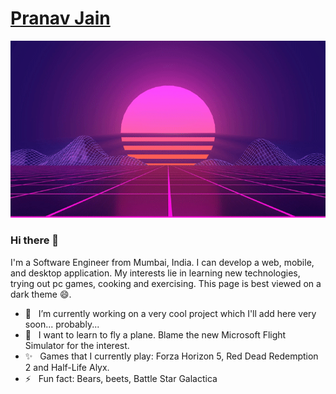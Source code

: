 # [Pranav Jain](https://pranavj1001.github.io/)

<p align="center">
  <img src="background2.gif">
</p>

### Hi there 👋

I'm a Software Engineer from Mumbai, India. I can develop a web, mobile, and desktop application. My interests lie in learning new technologies, trying out pc games, cooking and exercising. This page is best viewed on a dark theme 😄.

- 🔭  &nbsp; I’m currently working on a very cool project which I'll add here very soon... probably...
- 🌱  &nbsp; I want to learn to fly a plane. Blame the new Microsoft Flight Simulator for the interest.
- ✨  &nbsp; Games that I currently play: Forza Horizon 5, Red Dead Redemption 2 and Half-Life Alyx.
- ⚡  &nbsp; Fun fact: Bears, beets, Battle Star Galactica

<!--
Here are my stats

<p align="center">
<img src="https://github-readme-stats.vercel.app/api?username=pranavj1001&count_private=true&show_icons=true">
</p>
-->

<!--
**pranavj1001/pranavj1001** is a ✨ _special_ ✨ repository because its `README.md` (this file) appears on your GitHub profile.

Here are some ideas to get you started:

- 🔭 I’m currently working on ...
- 🌱 I’m currently learning ...
- 👯 I’m looking to collaborate on ...
- 🤔 I’m looking for help with ...
- 💬 Ask me about ...
- 📫 How to reach me: ...
- 😄 Pronouns: ...
- ⚡ Fun fact: ...
-->
